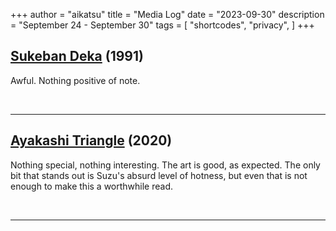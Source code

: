 +++
author = "aikatsu"
title = "Media Log"
date = "2023-09-30"
description = "September 24 - September 30"
tags = [
    "shortcodes",
    "privacy",
]
+++

## [Sukeban Deka](https://anidb.net/anime/2333) (1991)

Awful. Nothing positive of note.

<br>

---

## [Ayakashi Triangle](https://www.mangaupdates.com/series/gbnfccj/ayakashi-triangle) (2020)

Nothing special, nothing interesting. The art is good, as expected. The only bit that stands out is Suzu's absurd level of hotness, but even that is not enough to make this a worthwhile read.

<br>

---

<br>





